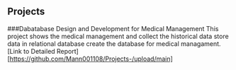 ## Projects

###Dabatabase Design and Development for Medical Management
This project shows the medical management and collect the historical data 
store data  in relational database 
create the database for medical managament.
[Link to Detailed Report] [https://github.com/Mann001108/Projects-/upload/main]
